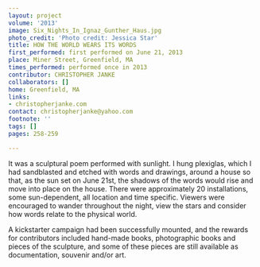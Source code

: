 ```yaml
---
layout: project
volume: '2013'
image: Six_Nights_In_Ignaz_Gunther_Haus.jpg
photo_credit: 'Photo credit: Jessica Star'
title: HOW THE WORLD WEARS ITS WORDS
first_performed: first performed on June 21, 2013
place: Miner Street, Greenfield, MA
times_performed: performed once in 2013
contributor: CHRISTOPHER JANKE
collaborators: []
home: Greenfield, MA
links:
- christopherjanke.com
contact: christopherjanke@yahoo.com
footnote: ''
tags: []
pages: 258-259

---
```


It was a sculptural poem performed with sunlight. I hung plexiglas, which I had sandblasted and etched with words and drawings, around a house so that, as the sun set on June 21st, the shadows of the words would rise and move into place on the house. There were approximately 20 installations, some sun-dependent, all location and time specific. Viewers were encouraged to wander throughout the night, view the stars and consider how words relate to the physical world.

A kickstarter campaign had been successfully mounted, and the rewards for contributors included hand-made books, photographic books and pieces of the sculpture, and some of these pieces are still available as documentation, souvenir and/or art.
